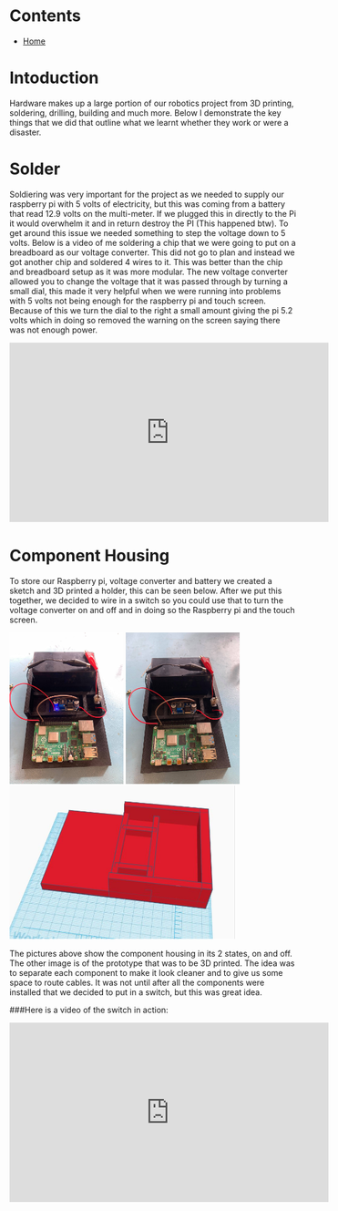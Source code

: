 # Contents

- [Home](index.md)

# Intoduction
Hardware makes up a large portion of our robotics project from 3D printing, soldering, drilling, building and much more. Below I demonstrate the key things that we did that outline what we learnt whether they work or were a disaster.

# Solder
Soldiering was very important for the project as we needed to supply our raspberry pi with 5 volts of electricity, but this was coming from a battery that read 12.9 volts on the multi-meter. If we plugged this in directly to the Pi it would overwhelm it and in return destroy the PI (This happened btw). To get around this issue we needed something to step the voltage down to 5 volts. Below is a video of me soldering a chip that we were going to put on a breadboard as our voltage converter. This did not go to plan and instead we got another chip and soldered 4 wires to it. This was better than the chip and breadboard setup as it was more modular. The new voltage converter allowed you to change the voltage that it was passed through by turning a small dial, this made it very helpful when we were running into problems with 5 volts not being enough for the raspberry pi and touch screen. Because of this we turn the dial to the right a small amount giving the pi 5.2 volts which in doing so removed the warning on the screen saying there was not enough power.

<iframe width="560" height="315" src="https://www.youtube.com/embed/u_7Dsir4nNE" frameborder="0" allow="accelerometer; autoplay; encrypted-media; gyroscope; picture-in-picture" allowfullscreen></iframe>

# Component Housing
To store our Raspberry pi, voltage converter and battery we created a sketch and 3D printed a holder, this can be seen below. After we put this together, we decided to wire in a switch so you could use that to turn the voltage converter on and off and in doing so the Raspberry pi and the touch screen.

<img src="images/switch_on.jpg" alt="drawing" width="200"/> <img src="images/switch_off.jpg" alt="drawing" width="200"/> <img src="images/Capture1.JPG" alt="drawing" width="400"/>

The pictures above show the component housing in its 2 states, on and off. The other image is of the prototype that was to be 3D printed. The idea was to separate each component to make it look cleaner and to give us some space to route cables. It was not until after all the components were installed that we decided to put in a switch, but this was great idea.    

###Here is a video of the switch in action:

<iframe width="560" height="315" src="https://www.youtube.com/embed/aqs5S3J1gq4" frameborder="0" allow="accelerometer; autoplay; encrypted-media; gyroscope; picture-in-picture" allowfullscreen></iframe>

